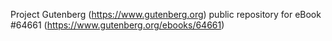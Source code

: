 Project Gutenberg (https://www.gutenberg.org) public repository for
eBook #64661 (https://www.gutenberg.org/ebooks/64661)
